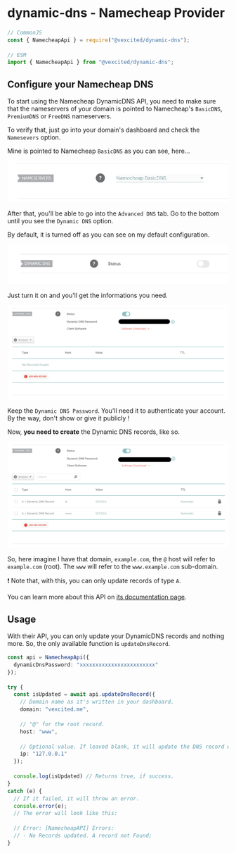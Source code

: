 # dynamic-dns - Namecheap Provider

```typescript
// CommonJS
const { NamecheapApi } = require("@vexcited/dynamic-dns");

// ESM
import { NamecheapApi } from "@vexcited/dynamic-dns";
```

## Configure your Namecheap DNS

To start using the Namecheap DynamicDNS API, you need to make sure that the nameservers of your domain is pointed to Namecheap's `BasicDNS`, `PremiumDNS` or `FreeDNS` nameservers.

To verify that, just go into your domain's dashboard and check the `Namesevers` option.

Mine is pointed to Namecheap `BasicDNS` as you can see, here...

![NS Configuration](./assets/namecheap-1.png)

After that, you'll be able to go into the `Advanced DNS` tab.
Go to the bottom until you see the `Dynamic DNS` option.

By default, it is turned off as you can see on my default configuration.

![Dynamic DNS OFF](./assets/namecheap-2.png)

Just turn it on and you'll get the informations you need.

![Dynamic DNS ON](./assets/namecheap-3.png)

Keep the `Dynamic DNS Password`. You'll need it to authenticate your account. By the way, don't show or give it publicly !

Now, **you need to create** the Dynamic DNS records, like so.

![Dynamic DNS ON](./assets/namecheap-4.png)

So, here imagine I have that domain, `example.com`, the `@` host will refer to `example.com` (root). The `www` will refer to the `www.example.com` sub-domain.

❗ Note that, with this, you can only update records of type `A`.

You can learn more about this API on [its documentation page](https://www.namecheap.com/support/knowledgebase/article.aspx/29/11/how-to-dynamically-update-the-hosts-ip-with-an-http-request/).

## Usage

With their API, you can only update your DynamicDNS records and nothing more. So, the only available function is `updateDnsRecord`.

```typescript
const api = NamecheapApi({
  dynamicDnsPassword: "xxxxxxxxxxxxxxxxxxxxxxxx"
});

try {
  const isUpdated = await api.updateDnsRecord({
    // Domain name as it's written in your dashboard.
    domain: "vexcited.me", 

    // "@" for the root record.
    host: "www", 
    
    // Optional value. If leaved blank, it will update the DNS record with your current IP.
    ip: "127.0.0.1" 
  });

  console.log(isUpdated) // Returns true, if success.
}
catch (e) {
  // If it failed, it will throw an error.
  console.error(e);
  // The error will look like this:

  // Error: [NamecheapAPI] Errors:
  // - No Records updated. A record not Found;
}
```
